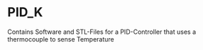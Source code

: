 # PID_K
Contains Software and STL-Files for a PID-Controller that uses a thermocouple to sense Temperature
